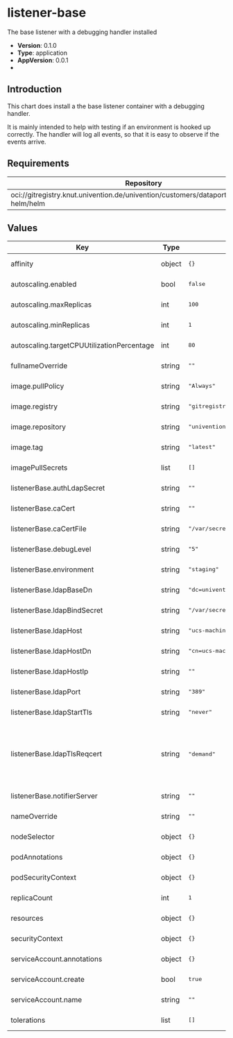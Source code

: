 # listener-base

The base listener with a debugging handler installed

- **Version**: 0.1.0
- **Type**: application
- **AppVersion**: 0.0.1
-

## Introduction

This chart does install a the base listener container with a debugging handler.

It is mainly intended to help with testing if an environment is hooked up
correctly. The handler will log all events, so that it is easy to observe if the
events arrive.

## Requirements

| Repository | Name | Version |
|------------|------|---------|
| oci://gitregistry.knut.univention.de/univention/customers/dataport/upx/common-helm/helm | common | ^0.1.0 |

## Values

<table>
	<thead>
		<th>Key</th>
		<th>Type</th>
		<th>Default</th>
		<th>Description</th>
	</thead>
	<tbody>
		<tr>
			<td>affinity</td>
			<td>object</td>
			<td><pre lang="json">
{}
</pre>
</td>
			<td></td>
		</tr>
		<tr>
			<td>autoscaling.enabled</td>
			<td>bool</td>
			<td><pre lang="json">
false
</pre>
</td>
			<td></td>
		</tr>
		<tr>
			<td>autoscaling.maxReplicas</td>
			<td>int</td>
			<td><pre lang="json">
100
</pre>
</td>
			<td></td>
		</tr>
		<tr>
			<td>autoscaling.minReplicas</td>
			<td>int</td>
			<td><pre lang="json">
1
</pre>
</td>
			<td></td>
		</tr>
		<tr>
			<td>autoscaling.targetCPUUtilizationPercentage</td>
			<td>int</td>
			<td><pre lang="json">
80
</pre>
</td>
			<td></td>
		</tr>
		<tr>
			<td>fullnameOverride</td>
			<td>string</td>
			<td><pre lang="json">
""
</pre>
</td>
			<td></td>
		</tr>
		<tr>
			<td>image.pullPolicy</td>
			<td>string</td>
			<td><pre lang="json">
"Always"
</pre>
</td>
			<td></td>
		</tr>
		<tr>
			<td>image.registry</td>
			<td>string</td>
			<td><pre lang="json">
"gitregistry.knut.univention.de"
</pre>
</td>
			<td></td>
		</tr>
		<tr>
			<td>image.repository</td>
			<td>string</td>
			<td><pre lang="json">
"univention/customers/dataport/upx/container-listener-base/listener-base-debug"
</pre>
</td>
			<td></td>
		</tr>
		<tr>
			<td>image.tag</td>
			<td>string</td>
			<td><pre lang="json">
"latest"
</pre>
</td>
			<td></td>
		</tr>
		<tr>
			<td>imagePullSecrets</td>
			<td>list</td>
			<td><pre lang="json">
[]
</pre>
</td>
			<td></td>
		</tr>
		<tr>
			<td>listenerBase.authLdapSecret</td>
			<td>string</td>
			<td><pre lang="json">
""
</pre>
</td>
			<td>LDAP access password, base64 encoded. See /etc/ldap.secret on your UCS machine.</td>
		</tr>
		<tr>
			<td>listenerBase.caCert</td>
			<td>string</td>
			<td><pre lang="json">
""
</pre>
</td>
			<td>CA certificate of UCS machine, base64 encoded.</td>
		</tr>
		<tr>
			<td>listenerBase.caCertFile</td>
			<td>string</td>
			<td><pre lang="json">
"/var/secrets/ca_cert"
</pre>
</td>
			<td></td>
		</tr>
		<tr>
			<td>listenerBase.debugLevel</td>
			<td>string</td>
			<td><pre lang="json">
"5"
</pre>
</td>
			<td></td>
		</tr>
		<tr>
			<td>listenerBase.environment</td>
			<td>string</td>
			<td><pre lang="json">
"staging"
</pre>
</td>
			<td></td>
		</tr>
		<tr>
			<td>listenerBase.ldapBaseDn</td>
			<td>string</td>
			<td><pre lang="json">
"dc=univention,dc=intranet"
</pre>
</td>
			<td></td>
		</tr>
		<tr>
			<td>listenerBase.ldapBindSecret</td>
			<td>string</td>
			<td><pre lang="json">
"/var/secrets/ldap_secret"
</pre>
</td>
			<td></td>
		</tr>
		<tr>
			<td>listenerBase.ldapHost</td>
			<td>string</td>
			<td><pre lang="json">
"ucs-machine"
</pre>
</td>
			<td></td>
		</tr>
		<tr>
			<td>listenerBase.ldapHostDn</td>
			<td>string</td>
			<td><pre lang="json">
"cn=ucs-machine,cn=dc,cn=computers,dc=univention,dc=intranet"
</pre>
</td>
			<td></td>
		</tr>
		<tr>
			<td>listenerBase.ldapHostIp</td>
			<td>string</td>
			<td><pre lang="json">
""
</pre>
</td>
			<td>Will add a mapping from "ldapHost" to "ldapHostIp" into "/etc/hosts" if set</td>
		</tr>
		<tr>
			<td>listenerBase.ldapPort</td>
			<td>string</td>
			<td><pre lang="json">
"389"
</pre>
</td>
			<td></td>
		</tr>
		<tr>
			<td>listenerBase.ldapStartTls</td>
			<td>string</td>
			<td><pre lang="json">
"never"
</pre>
</td>
			<td>Whenever to start encryption. Chose from "never", "request" and "require".</td>
		</tr>
		<tr>
			<td>listenerBase.ldapTlsReqcert</td>
			<td>string</td>
			<td><pre lang="json">
"demand"
</pre>
</td>
			<td>Allows to set the parameter "TLS_REQCERT" in the ldap client configuration.  The man page of "ldap.conf" does provide details about the allowed values and how this influences the client behavior.  See: https://www.openldap.org/software//man.cgi?query=ldap.conf</td>
		</tr>
		<tr>
			<td>listenerBase.notifierServer</td>
			<td>string</td>
			<td><pre lang="json">
""
</pre>
</td>
			<td>Defaults to "ldapHost" if not set.</td>
		</tr>
		<tr>
			<td>nameOverride</td>
			<td>string</td>
			<td><pre lang="json">
""
</pre>
</td>
			<td></td>
		</tr>
		<tr>
			<td>nodeSelector</td>
			<td>object</td>
			<td><pre lang="json">
{}
</pre>
</td>
			<td></td>
		</tr>
		<tr>
			<td>podAnnotations</td>
			<td>object</td>
			<td><pre lang="json">
{}
</pre>
</td>
			<td></td>
		</tr>
		<tr>
			<td>podSecurityContext</td>
			<td>object</td>
			<td><pre lang="json">
{}
</pre>
</td>
			<td></td>
		</tr>
		<tr>
			<td>replicaCount</td>
			<td>int</td>
			<td><pre lang="json">
1
</pre>
</td>
			<td></td>
		</tr>
		<tr>
			<td>resources</td>
			<td>object</td>
			<td><pre lang="json">
{}
</pre>
</td>
			<td></td>
		</tr>
		<tr>
			<td>securityContext</td>
			<td>object</td>
			<td><pre lang="json">
{}
</pre>
</td>
			<td></td>
		</tr>
		<tr>
			<td>serviceAccount.annotations</td>
			<td>object</td>
			<td><pre lang="json">
{}
</pre>
</td>
			<td></td>
		</tr>
		<tr>
			<td>serviceAccount.create</td>
			<td>bool</td>
			<td><pre lang="json">
true
</pre>
</td>
			<td></td>
		</tr>
		<tr>
			<td>serviceAccount.name</td>
			<td>string</td>
			<td><pre lang="json">
""
</pre>
</td>
			<td></td>
		</tr>
		<tr>
			<td>tolerations</td>
			<td>list</td>
			<td><pre lang="json">
[]
</pre>
</td>
			<td></td>
		</tr>
	</tbody>
</table>


